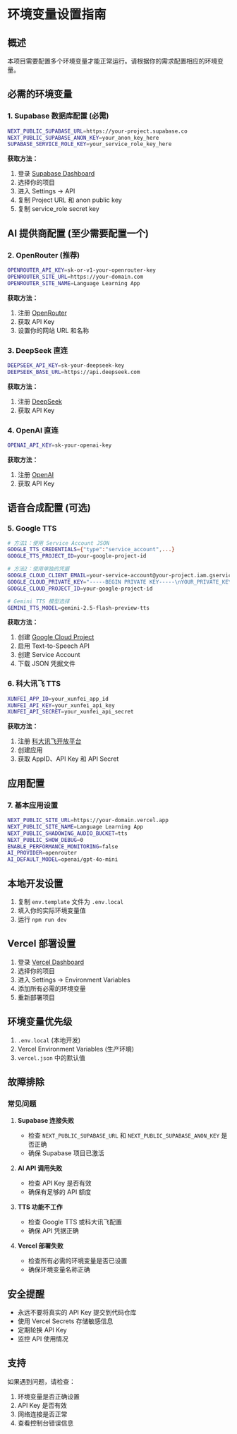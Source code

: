 # 环境变量设置指南

## 概述

本项目需要配置多个环境变量才能正常运行。请根据你的需求配置相应的环境变量。

## 必需的环境变量

### 1. Supabase 数据库配置 (必需)

```bash
NEXT_PUBLIC_SUPABASE_URL=https://your-project.supabase.co
NEXT_PUBLIC_SUPABASE_ANON_KEY=your_anon_key_here
SUPABASE_SERVICE_ROLE_KEY=your_service_role_key_here
```

**获取方法：**

1. 登录 [Supabase Dashboard](https://supabase.com/dashboard)
2. 选择你的项目
3. 进入 Settings → API
4. 复制 Project URL 和 anon public key
5. 复制 service_role secret key

## AI 提供商配置 (至少需要配置一个)

### 2. OpenRouter (推荐)

```bash
OPENROUTER_API_KEY=sk-or-v1-your-openrouter-key
OPENROUTER_SITE_URL=https://your-domain.com
OPENROUTER_SITE_NAME=Language Learning App
```

**获取方法：**

1. 注册 [OpenRouter](https://openrouter.ai/)
2. 获取 API Key
3. 设置你的网站 URL 和名称

### 3. DeepSeek 直连

```bash
DEEPSEEK_API_KEY=sk-your-deepseek-key
DEEPSEEK_BASE_URL=https://api.deepseek.com
```

**获取方法：**

1. 注册 [DeepSeek](https://platform.deepseek.com/)
2. 获取 API Key

### 4. OpenAI 直连

```bash
OPENAI_API_KEY=sk-your-openai-key
```

**获取方法：**

1. 注册 [OpenAI](https://platform.openai.com/)
2. 获取 API Key

## 语音合成配置 (可选)

### 5. Google TTS

```bash
# 方法1：使用 Service Account JSON
GOOGLE_TTS_CREDENTIALS={"type":"service_account",...}
GOOGLE_TTS_PROJECT_ID=your-google-project-id

# 方法2：使用单独的凭据
GOOGLE_CLOUD_CLIENT_EMAIL=your-service-account@your-project.iam.gserviceaccount.com
GOOGLE_CLOUD_PRIVATE_KEY="-----BEGIN PRIVATE KEY-----\nYOUR_PRIVATE_KEY\n-----END PRIVATE KEY-----\n"
GOOGLE_CLOUD_PROJECT_ID=your-google-project-id

# Gemini TTS 模型选择
GEMINI_TTS_MODEL=gemini-2.5-flash-preview-tts
```

**获取方法：**

1. 创建 [Google Cloud Project](https://console.cloud.google.com/)
2. 启用 Text-to-Speech API
3. 创建 Service Account
4. 下载 JSON 凭据文件

### 6. 科大讯飞 TTS

```bash
XUNFEI_APP_ID=your_xunfei_app_id
XUNFEI_API_KEY=your_xunfei_api_key
XUNFEI_API_SECRET=your_xunfei_api_secret
```

**获取方法：**

1. 注册 [科大讯飞开放平台](https://www.xfyun.cn/)
2. 创建应用
3. 获取 AppID、API Key 和 API Secret

## 应用配置

### 7. 基本应用设置

```bash
NEXT_PUBLIC_SITE_URL=https://your-domain.vercel.app
NEXT_PUBLIC_SITE_NAME=Language Learning App
NEXT_PUBLIC_SHADOWING_AUDIO_BUCKET=tts
NEXT_PUBLIC_SHOW_DEBUG=0
ENABLE_PERFORMANCE_MONITORING=false
AI_PROVIDER=openrouter
AI_DEFAULT_MODEL=openai/gpt-4o-mini
```

## 本地开发设置

1. 复制 `env.template` 文件为 `.env.local`
2. 填入你的实际环境变量值
3. 运行 `npm run dev`

## Vercel 部署设置

1. 登录 [Vercel Dashboard](https://vercel.com/dashboard)
2. 选择你的项目
3. 进入 Settings → Environment Variables
4. 添加所有必需的环境变量
5. 重新部署项目

## 环境变量优先级

1. `.env.local` (本地开发)
2. Vercel Environment Variables (生产环境)
3. `vercel.json` 中的默认值

## 故障排除

### 常见问题

1. **Supabase 连接失败**
   - 检查 `NEXT_PUBLIC_SUPABASE_URL` 和 `NEXT_PUBLIC_SUPABASE_ANON_KEY` 是否正确
   - 确保 Supabase 项目已激活

2. **AI API 调用失败**
   - 检查 API Key 是否有效
   - 确保有足够的 API 额度

3. **TTS 功能不工作**
   - 检查 Google TTS 或科大讯飞配置
   - 确保 API 凭据正确

4. **Vercel 部署失败**
   - 检查所有必需的环境变量是否已设置
   - 确保环境变量名称正确

## 安全提醒

- 永远不要将真实的 API Key 提交到代码仓库
- 使用 Vercel Secrets 存储敏感信息
- 定期轮换 API Key
- 监控 API 使用情况

## 支持

如果遇到问题，请检查：

1. 环境变量是否正确设置
2. API Key 是否有效
3. 网络连接是否正常
4. 查看控制台错误信息
